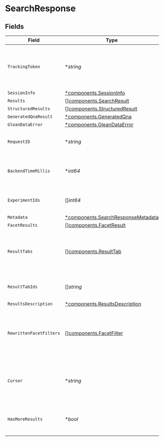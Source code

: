 # SearchResponse


## Fields

| Field                                                                                                                                       | Type                                                                                                                                        | Required                                                                                                                                    | Description                                                                                                                                 | Example                                                                                                                                     |
| ------------------------------------------------------------------------------------------------------------------------------------------- | ------------------------------------------------------------------------------------------------------------------------------------------- | ------------------------------------------------------------------------------------------------------------------------------------------- | ------------------------------------------------------------------------------------------------------------------------------------------- | ------------------------------------------------------------------------------------------------------------------------------------------- |
| `TrackingToken`                                                                                                                             | **string*                                                                                                                                   | :heavy_minus_sign:                                                                                                                          | A token that should be passed for additional requests related to this request (such as more results requests).                              |                                                                                                                                             |
| `SessionInfo`                                                                                                                               | [*components.SessionInfo](../../models/components/sessioninfo.md)                                                                           | :heavy_minus_sign:                                                                                                                          | N/A                                                                                                                                         |                                                                                                                                             |
| `Results`                                                                                                                                   | [][components.SearchResult](../../models/components/searchresult.md)                                                                        | :heavy_minus_sign:                                                                                                                          | N/A                                                                                                                                         |                                                                                                                                             |
| `StructuredResults`                                                                                                                         | [][components.StructuredResult](../../models/components/structuredresult.md)                                                                | :heavy_minus_sign:                                                                                                                          | N/A                                                                                                                                         |                                                                                                                                             |
| `GeneratedQnaResult`                                                                                                                        | [*components.GeneratedQna](../../models/components/generatedqna.md)                                                                         | :heavy_minus_sign:                                                                                                                          | N/A                                                                                                                                         |                                                                                                                                             |
| `GleanDataError`                                                                                                                            | [*components.GleanDataError](../../models/components/gleandataerror.md)                                                                     | :heavy_minus_sign:                                                                                                                          | N/A                                                                                                                                         |                                                                                                                                             |
| `RequestID`                                                                                                                                 | **string*                                                                                                                                   | :heavy_minus_sign:                                                                                                                          | A platform-generated request ID to correlate backend logs.                                                                                  |                                                                                                                                             |
| `BackendTimeMillis`                                                                                                                         | **int64*                                                                                                                                    | :heavy_minus_sign:                                                                                                                          | Time in milliseconds the backend took to respond to the request.                                                                            | 1100                                                                                                                                        |
| `ExperimentIds`                                                                                                                             | []*int64*                                                                                                                                   | :heavy_minus_sign:                                                                                                                          | List of experiment ids for the corresponding request.                                                                                       |                                                                                                                                             |
| `Metadata`                                                                                                                                  | [*components.SearchResponseMetadata](../../models/components/searchresponsemetadata.md)                                                     | :heavy_minus_sign:                                                                                                                          | N/A                                                                                                                                         |                                                                                                                                             |
| `FacetResults`                                                                                                                              | [][components.FacetResult](../../models/components/facetresult.md)                                                                          | :heavy_minus_sign:                                                                                                                          | N/A                                                                                                                                         |                                                                                                                                             |
| `ResultTabs`                                                                                                                                | [][components.ResultTab](../../models/components/resulttab.md)                                                                              | :heavy_minus_sign:                                                                                                                          | All result tabs available for the current query. Populated if QUERY_METADATA is specified in the request.                                   |                                                                                                                                             |
| `ResultTabIds`                                                                                                                              | []*string*                                                                                                                                  | :heavy_minus_sign:                                                                                                                          | The unique IDs of the result tabs to which this response belongs.                                                                           |                                                                                                                                             |
| `ResultsDescription`                                                                                                                        | [*components.ResultsDescription](../../models/components/resultsdescription.md)                                                             | :heavy_minus_sign:                                                                                                                          | N/A                                                                                                                                         |                                                                                                                                             |
| `RewrittenFacetFilters`                                                                                                                     | [][components.FacetFilter](../../models/components/facetfilter.md)                                                                          | :heavy_minus_sign:                                                                                                                          | The actual applied facet filters based on the operators and facetFilters in the query. Useful for mapping typed operators to visual facets. |                                                                                                                                             |
| `Cursor`                                                                                                                                    | **string*                                                                                                                                   | :heavy_minus_sign:                                                                                                                          | Cursor that indicates the start of the next page of results. To be passed in "more" requests for this query.                                |                                                                                                                                             |
| `HasMoreResults`                                                                                                                            | **bool*                                                                                                                                     | :heavy_minus_sign:                                                                                                                          | Whether more results are available. Use cursor to retrieve them.                                                                            |                                                                                                                                             |